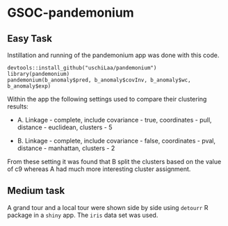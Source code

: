 
# GSOC-pandemonium

## Easy Task

Instillation and running of the pandemonium app was done with this code.

```         
devtools::install_github("uschiLaa/pandemonium")
library(pandemonium)
pandemonium(b_anomaly$pred, b_anomaly$covInv, b_anomaly$wc, b_anomaly$exp)
```

Within the app the following settings used to compare their clustering results:

-   A. Linkage - complete, include covariance - true, coordinates - pull, distance - euclidean, clusters - 5

-   B. Linkage - complete, include covariance - false, coordinates - pval, distance - manhattan, clusters - 2

From these setting it was found that B split the clusters based on the value of c9 whereas A had much more interesting cluster assignment.

## Medium task

A grand tour and a local tour were shown side by side using `detourr` R package in a `shiny` app. The `iris` data set was used.
